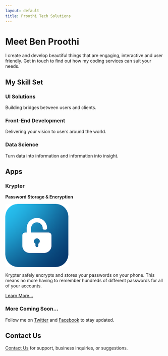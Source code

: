 ```yaml
---
layout: default
title: Proothi Tech Solutions
---
```


# Meet Ben Proothi

I create and develop beautiful things that are engaging, interactive and user friendly. Get in touch to find out how my coding services can suit your needs.


## My Skill Set

### UI Solutions
Building bridges between users and clients.
### Front-End Development
Delivering your vision to users around the world.
### Data Science
Turn data into information and information into insight.


## Apps

### Krypter
**Password Storage & Encryption**

![Krypter Icon](kryptericon.png)

Krypter safely encrypts and stores your passwords on your phone. This means no more having to remember hundreds of different passwords for all of your accounts.

[Learn More...](./krypter.html)

### More Coming Soon...
Follow me on [Twitter](https://www.twitter.com/benproothi) and [Facebook](https://www.facebook.com/ben.proothi) to stay updated.


## Contact Us
[Contact Us](./contact.html) for support, business inquiries, or suggestions.
